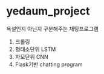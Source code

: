 # yedaum_project

욕설인지 아닌지 구분해주는 채팅프로그램

1. 크롤링
2. 형태소단위 LSTM
3. 자모단위 CNN
4. Flask기반 chatting program
